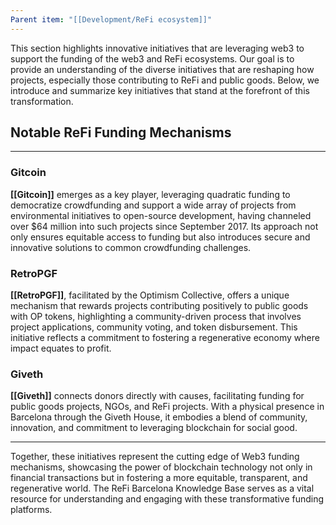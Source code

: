 ```yaml
---
Parent item: "[[Development/ReFi ecosystem]]"
---
```

This section highlights innovative initiatives that are leveraging web3 to support the funding of the web3 and ReFi ecosystems. Our goal is to provide an understanding of the diverse initiatives that are reshaping how projects, especially those contributing to ReFi and public goods. Below, we introduce and summarize key initiatives that stand at the forefront of this transformation.

## Notable ReFi Funding Mechanisms

---

### Gitcoin

**[[Gitcoin]]** emerges as a key player, leveraging quadratic funding to democratize crowdfunding and support a wide array of projects from environmental initiatives to open-source development, having channeled over $64 million into such projects since September 2017. Its approach not only ensures equitable access to funding but also introduces secure and innovative solutions to common crowdfunding challenges.

### RetroPGF

**[[RetroPGF]]**, facilitated by the Optimism Collective, offers a unique mechanism that rewards projects contributing positively to public goods with OP tokens, highlighting a community-driven process that involves project applications, community voting, and token disbursement. This initiative reflects a commitment to fostering a regenerative economy where impact equates to profit.

### Giveth

**[[Giveth]]** connects donors directly with causes, facilitating funding for public goods projects, NGOs, and ReFi projects. With a physical presence in Barcelona through the Giveth House, it embodies a blend of community, innovation, and commitment to leveraging blockchain for social good.

---

Together, these initiatives represent the cutting edge of Web3 funding mechanisms, showcasing the power of blockchain technology not only in financial transactions but in fostering a more equitable, transparent, and regenerative world. The ReFi Barcelona Knowledge Base serves as a vital resource for understanding and engaging with these transformative funding platforms.